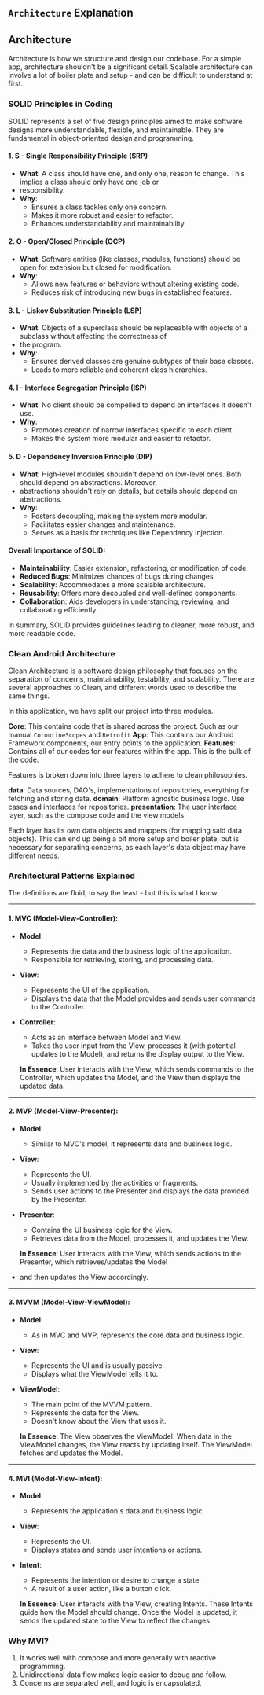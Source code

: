 ## `Architecture` Explanation

## Architecture

Architecture is how we structure and design our codebase. For a simple app, architecture shouldn't be a significant detail. 
Scalable architecture can involve a lot of boiler plate and setup - and can be difficult to understand at first.

### SOLID Principles in Coding

SOLID represents a set of five design principles aimed to make software designs more understandable, flexible, 
and maintainable. They are fundamental in object-oriented design and programming.

#### 1. **S - Single Responsibility Principle (SRP)**
- **What**: A class should have one, and only one, reason to change. This implies a class should only have one job or 
- responsibility.
- **Why**:
  - Ensures a class tackles only one concern.
  - Makes it more robust and easier to refactor.
  - Enhances understandability and maintainability.

#### 2. **O - Open/Closed Principle (OCP)**
- **What**: Software entities (like classes, modules, functions) should be open for extension but closed for modification.
- **Why**:
  - Allows new features or behaviors without altering existing code.
  - Reduces risk of introducing new bugs in established features.

#### 3. **L - Liskov Substitution Principle (LSP)**
- **What**: Objects of a superclass should be replaceable with objects of a subclass without affecting the correctness of 
- the program.
- **Why**:
  - Ensures derived classes are genuine subtypes of their base classes.
  - Leads to more reliable and coherent class hierarchies.

#### 4. **I - Interface Segregation Principle (ISP)**
- **What**: No client should be compelled to depend on interfaces it doesn't use.
- **Why**:
  - Promotes creation of narrow interfaces specific to each client.
  - Makes the system more modular and easier to refactor.

#### 5. **D - Dependency Inversion Principle (DIP)**
- **What**: High-level modules shouldn't depend on low-level ones. Both should depend on abstractions. Moreover, 
- abstractions shouldn't rely on details, but details should depend on abstractions.
- **Why**:
  - Fosters decoupling, making the system more modular.
  - Facilitates easier changes and maintenance.
  - Serves as a basis for techniques like Dependency Injection.

#### Overall Importance of SOLID:
- **Maintainability**: Easier extension, refactoring, or modification of code.
- **Reduced Bugs**: Minimizes chances of bugs during changes.
- **Scalability**: Accommodates a more scalable architecture.
- **Reusability**: Offers more decoupled and well-defined components.
- **Collaboration**: Aids developers in understanding, reviewing, and collaborating efficiently.

In summary, SOLID provides guidelines leading to cleaner, more robust, and more readable code.

### Clean Android Architecture
Clean Architecture is a software design philosophy that focuses on the separation of concerns, maintainability, 
testability, and scalability. There are several approaches to Clean, and different words used to describe the same 
things.

In this application, we have split our project into three modules.

**Core**: This contains code that is shared across the project. Such as our manual `CoroutineScopes` and `Retrofit` 
**App**: This contains our Android Framework components, our entry points to the application. 
**Features**: Contains all of our codes for our features within the app. This is the bulk of the code.

Features is broken down into three layers to adhere to clean philosophies. 

**data**: Data sources, DAO's, implementations of repositories, everything for fetching and storing data.
**domain**: Platform agnostic business logic. Use cases and interfaces for repositories.
**presentation**: The user interface layer, such as the compose code and the view models.

Each layer has its own data objects and mappers (for mapping said data objects). This can end up being a bit more setup
and boiler plate, but is necessary for separating concerns, as each layer's data object may have different needs.

### Architectural Patterns Explained

The definitions are fluid, to say the least - but this is what I know.

---

#### **1. MVC (Model-View-Controller)**:

- **Model**:
  - Represents the data and the business logic of the application.
  - Responsible for retrieving, storing, and processing data.

- **View**:
  - Represents the UI of the application.
  - Displays the data that the Model provides and sends user commands to the Controller.

- **Controller**:
  - Acts as an interface between Model and View.
  - Takes the user input from the View, processes it (with potential updates to the Model), and returns the display output to the View.

  **In Essence**: User interacts with the View, which sends commands to the Controller, which updates the Model, and 
  the View then displays the updated data.

---

#### **2. MVP (Model-View-Presenter)**:

- **Model**:
  - Similar to MVC's model, it represents data and business logic.

- **View**:
  - Represents the UI.
  - Usually implemented by the activities or fragments.
  - Sends user actions to the Presenter and displays the data provided by the Presenter.

- **Presenter**:
  - Contains the UI business logic for the View.
  - Retrieves data from the Model, processes it, and updates the View.

  **In Essence**: User interacts with the View, which sends actions to the Presenter, which retrieves/updates the Model 
- and then updates the View accordingly.

---

#### **3. MVVM (Model-View-ViewModel)**:

- **Model**:
  - As in MVC and MVP, represents the core data and business logic.

- **View**:
  - Represents the UI and is usually passive.
  - Displays what the ViewModel tells it to.

- **ViewModel**:
  - The main point of the MVVM pattern.
  - Represents the data for the View.
  - Doesn't know about the View that uses it.

  **In Essence**: The View observes the ViewModel. When data in the ViewModel changes, the View reacts by updating itself. 
  The ViewModel fetches and updates the Model.

---

#### **4. MVI (Model-View-Intent)**:

- **Model**:
  - Represents the application's data and business logic.

- **View**:
  - Represents the UI.
  - Displays states and sends user intentions or actions.

- **Intent**:
  - Represents the intention or desire to change a state.
  - A result of a user action, like a button click.

  **In Essence**: User interacts with the View, creating Intents. These Intents guide how the Model should change. 
  Once the Model is updated, it sends the updated state to the View to reflect the changes.


### Why MVI?

1) It works well with compose and more generally with reactive programming.
2) Unidirectional data flow makes logic easier to debug and follow.
3) Concerns are separated well, and logic is encapsulated.